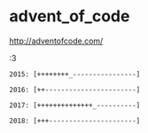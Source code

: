 # advent_of_code

<http://adventofcode.com/>

:3

```
2015: [++++++++_----------------]

2016: [++-----------------------]

2017: [++++++++++++++_----------]

2018: [+++----------------------]
```
